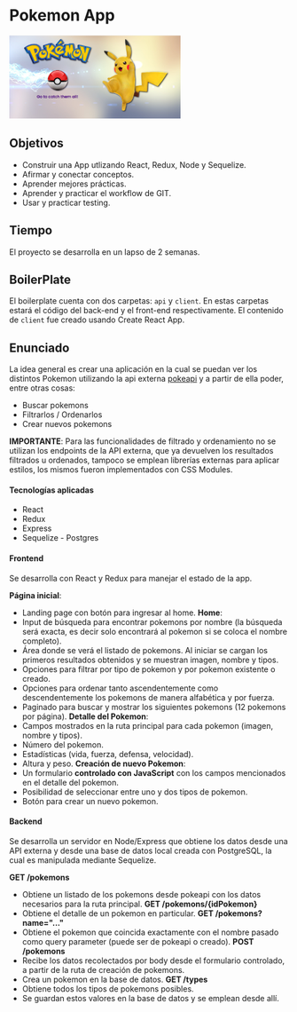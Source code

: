 # Pokemon App

<p align="left">
  <img height="150" src="./PokemonApp.png" />
</p>

## Objetivos

- Construir una App utlizando React, Redux, Node y Sequelize.
- Afirmar y conectar conceptos.
- Aprender mejores prácticas.
- Aprender y practicar el workflow de GIT.
- Usar y practicar testing.

## Tiempo

El proyecto se desarrolla en un lapso de 2 semanas.

## BoilerPlate

El boilerplate cuenta con dos carpetas: `api` y `client`. En estas carpetas estará el código del back-end y el front-end respectivamente.
El contenido de `client` fue creado usando Create React App.

## Enunciado

La idea general es crear una aplicación en la cual se puedan ver los distintos Pokemon utilizando la api externa [pokeapi](https://pokeapi.co/) y a partir de ella poder, entre otras cosas:

  - Buscar pokemons
  - Filtrarlos / Ordenarlos
  - Crear nuevos pokemons

__IMPORTANTE__: Para las funcionalidades de filtrado y ordenamiento no se utilizan los endpoints de la API externa, que ya devuelven los resultados filtrados u ordenados, tampoco se emplean librerías externas para aplicar estilos, los mismos fueron implementados con CSS Modules.

#### Tecnologías aplicadas

- React
- Redux
- Express
- Sequelize - Postgres

#### Frontend

Se desarrolla con React y Redux para manejar el estado de la app.

__Página inicial__:
- Landing page con botón para ingresar al home.
__Home__:
- Input de búsqueda para encontrar pokemons por nombre (la búsqueda será exacta, es decir solo encontrará al pokemon si se coloca el nombre completo).
- Área donde se verá el listado de pokemons. Al iniciar se cargan los primeros resultados obtenidos y se muestran imagen, nombre y tipos.
- Opciones para filtrar por tipo de pokemon y por pokemon existente o creado.
- Opciones para ordenar tanto ascendentemente como descendentemente los pokemons de manera alfabética y por fuerza.
- Paginado para buscar y mostrar los siguientes pokemons (12 pokemons por página).
__Detalle del Pokemon__:
- Campos mostrados en la ruta principal para cada pokemon (imagen, nombre y tipos).
- Número del pokemon.
- Estadísticas (vida, fuerza, defensa, velocidad).
- Altura y peso.
__Creación de nuevo Pokemon__:
- Un formulario __controlado con JavaScript__ con los campos mencionados en el detalle del pokemon.
- Posibilidad de seleccionar entre uno y dos tipos de pokemon.
- Botón para crear un nuevo pokemon.

#### Backend

Se desarrolla un servidor en Node/Express que obtiene los datos desde una API externa y desde una base de datos local creada con PostgreSQL, la cual es manipulada mediante Sequelize.

__GET /pokemons__
  - Obtiene un listado de los pokemons desde pokeapi con los datos necesarios para la ruta principal.
__GET /pokemons/{idPokemon}__
  - Obtiene el detalle de un pokemon en particular.
__GET /pokemons?name="..."__
  - Obtiene el pokemon que coincida exactamente con el nombre pasado como query parameter (puede ser de pokeapi o creado).
__POST /pokemons__
  - Recibe los datos recolectados por body desde el formulario controlado, a partir de la ruta de creación de pokemons.
  - Crea un pokemon en la base de datos.
__GET /types__
  - Obtiene todos los tipos de pokemons posibles.
  - Se guardan estos valores en la base de datos y se emplean desde allí.
